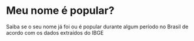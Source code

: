 # Meu nome é popular?
Saiba se o seu nome já foi ou é popular durante algum período no Brasil de acordo com os dados extraídos do IBGE
